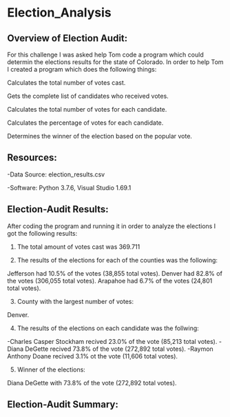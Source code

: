 # Election_Analysis

## Overview of Election Audit:

For this challenge I was asked help Tom code a program which could determin the elections results for the state of Colorado. In order to help Tom I created a program which does the following things:

Calculates the total number of votes cast.

Gets the complete list of candidates who received votes.

Calculates the total number of votes for each candidate.

Calculates the percentage of votes for each candidate.

Determines the winner of the election based on the popular vote.

## Resources:

-Data Source: election_results.csv

-Software: Python 3.7.6, Visual Studio 1.69.1

## Election-Audit Results:

After coding the program and running it in order to analyze the elections I got the following results:

1. The total amount of votes cast was 369.711

2. The results of the elections for each of the counties was the following:

Jefferson had 10.5% of the votes (38,855 total votes).
Denver had 82.8% of the votes (306,055 total votes).
Arapahoe had 6.7% of the votes (24,801 total votes).

3. County with the largest number of votes: 

Denver.

4. The results of the elections on each candidate was the follwing:

-Charles Casper Stockham recived 23.0% of the vote (85,213 total votes).
-Diana DeGette recived 73.8% of the vote (272,892 total votes).
-Raymon Anthony Doane recived 3.1% ot the vote (11,606 total votes). 

5. Winner of the elections:

Diana DeGette with 73.8% of the vote (272,892 total votes).

## Election-Audit Summary:
